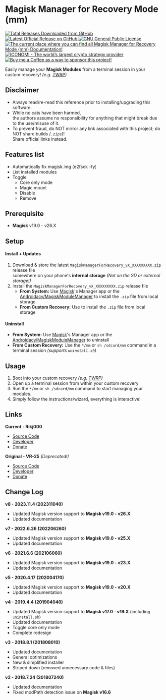 # Magisk Manager for Recovery Mode (mm)
<p align="left">
    <a href="https://github.com/Rikj000/Magisk-Manager-for-Recovery-Mode/releases">
        <img src="https://img.shields.io/github/downloads/Rikj000/Magisk-Manager-for-Recovery-Mode/total?label=Total%20Downloads&logo=github" alt="Total Releases Downloaded from GitHub">
    </a> <a href="https://github.com/Rikj000/Magisk-Manager-for-Recovery-Mode/releases/latest">
        <img src="https://img.shields.io/github/v/release/Rikj000/Magisk-Manager-for-Recovery-Mode?include_prereleases&label=Latest%20Release&logo=github" alt="Latest Official Release on GitHub">
    </a> <a href="https://github.com/Rikj000/Magisk-Manager-for-Recovery-Mode/blob/master/License.md">
        <img src="https://img.shields.io/github/license/Rikj000/Magisk-Manager-for-Recovery-Mode?label=License&logo=gnu" alt="GNU General Public License">
    </a> <a href="https://github.com/Rikj000/Magisk-Manager-for-Recovery-Mode#magisk-manager-for-recovery-mode-mm">
        <img src="https://img.shields.io/badge/Docs-mm-blue?logo=libreoffice&logoColor=white" alt="The current place where you can find all Magisk Manager for Recovery Mode (mm) Documentation!">
    </a><a href="https://www.iconomi.com/register?ref=zQQPK">
        <img src="https://img.shields.io/badge/Join-ICONOMI-blue?logo=bitcoin&logoColor=white" alt="ICONOMI - The world’s largest crypto strategy provider">
    </a> <a href="https://www.buymeacoffee.com/Rikj000">
        <img src="https://img.shields.io/badge/-Buy%20me%20a%20Coffee!-FFDD00?logo=buy-me-a-coffee&logoColor=black" alt="Buy me a Coffee as a way to sponsor this project!">
    </a>
</p>

Easily manage your **Magisk Modules** from a terminal session in your custom recovery! *(e.g. [TWRP](https://twrp.me/))*


## Disclaimer
- Always read/re-read this reference prior to installing/upgrading this software.
- While no cats have been harmed,   
    the authors assume no responsibility for anything that might break due to the use/misuse of it.
- To prevent fraud, do NOT mirror any link associated with this project; do NOT share builds *(`.zips`)*!   
    Share official links instead.


## Features list
- Automatically fix magisk.img (e2fsck -fy)
- List installed modules
- Toggle
  - Core only mode
  - Magic mount
  - Disable
  - Remove


## Prerequisite
- **Magisk** v19.0 - v26.X


## Setup

#### Install + Updates
1. Download & store the latest [`MagiskManagerForRecovery_vX_XXXXXXXXX.zip`](https://github.com/Rikj000/Magisk-Manager-for-Recovery-Mode/releases/latest) release file   
somewhere on your phone's **internal storage** *(Not on the SD or external storage!)*
2. Install the `MagiskManagerForRecovery_vX_XXXXXXXXX.zip` release file
    - **From System:** Use [Magisk](https://github.com/topjohnwu/Magisk)'s Manager app or the [Androidacy/MagiskModuleManager](https://github.com/Androidacy/MagiskModuleManager) to install the `.zip` file from local storage
    - **From Custom Recovery:** Use to install the `.zip` file from local storage

#### Uninstall
- **From System:** Use [Magisk](https://github.com/topjohnwu/Magisk)'s Manager app or the [Androidacy/MagiskModuleManager](https://github.com/Androidacy/MagiskModuleManager) to uninstall
- **From Custom Recovery:** Use the `*/mm` or `sh /sdcard/mm` command in a terminal session *(supports `uninstall.sh`)*


## Usage
1. Boot into your custom recovery *(e.g. [TWRP](https://twrp.me/))*
2. Open up a terminal session from within your custom recovery
3. Run the `*/mm` or `sh /sdcard/mm` command to start managing your modules. 
4. Simply follow the instructions/wizard, everything is interactive!


## Links
**Current - Rikj000**
- [Source Code](https://github.com/Rikj000/Magisk-Manager-for-Recovery-Mode)
- [Developer](https://github.com/Rikj000)
- [Donate](https://www.buymeacoffee.com/Rikj000)

**Original - VR-25** *(Deprecated!)*
- [Source Code](https://github.com/VR-25/mm)
- [Developer](https://github.com/VR-25)
- [Donate](https://paypal.me/vr25xda)


## Change Log
**v8 - 2023.11.4 (202311040)**
- Updated Magisk version support to **Magisk v19.0 - v26.X**
- Updated documentation

**v7 - 2022.6.26 (202206260)**
- Updated Magisk version support to **Magisk v19.0 - v25.X**
- Updated documentation

**v6 - 2021.6.6 (202106060)**
- Updated Magisk version support to **Magisk v19.0 - v23.X**
- Updated documentation

**v5 - 2020.4.17 (202004170)**
- Updated Magisk version support to **Magisk v19.0 - v20.X**
- Updated documentation

**v4 - 2019.4.4 (201904040)**
- Updated Magisk version support to **Magisk v17.0 - v19.X** (including `uninstall.sh`)
- Updated documentation
- Toggle core only mode
- Complete redesign

**v3 - 2018.8.1 (201808010)**
- Updated documentation
- General optimizations
- New & simplified installer
- Striped down (removed unnecessary code & files)

**v2 - 2018.7.24 (201807240)**
- Updated documentation
- Fixed modPath detection issue on **Magisk v16.6**
